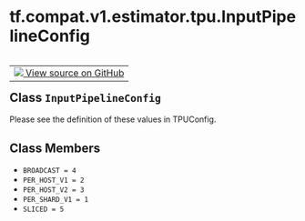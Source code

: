 <div itemscope itemtype="http://developers.google.com/ReferenceObject">
<meta itemprop="name" content="tf.compat.v1.estimator.tpu.InputPipelineConfig" />
<meta itemprop="path" content="Stable" />
<meta itemprop="property" content="BROADCAST"/>
<meta itemprop="property" content="PER_HOST_V1"/>
<meta itemprop="property" content="PER_HOST_V2"/>
<meta itemprop="property" content="PER_SHARD_V1"/>
<meta itemprop="property" content="SLICED"/>
</div>

# tf.compat.v1.estimator.tpu.InputPipelineConfig

<!-- Insert buttons -->

<table class="tfo-notebook-buttons tfo-api" align="left">

<td>
  <a target="_blank" href="https://github.com/tensorflow/estimator/tree/master/tensorflow_estimator/python/estimator/tpu/tpu_config.py">
    <img src="https://www.tensorflow.org/images/GitHub-Mark-32px.png" />
    View source on GitHub
  </a>
</td></table>



## Class `InputPipelineConfig`

<!-- Start diff -->
Please see the definition of these values in TPUConfig.



<!-- Placeholder for "Used in" -->


## Class Members

* `BROADCAST = 4` <a id="BROADCAST"></a>
* `PER_HOST_V1 = 2` <a id="PER_HOST_V1"></a>
* `PER_HOST_V2 = 3` <a id="PER_HOST_V2"></a>
* `PER_SHARD_V1 = 1` <a id="PER_SHARD_V1"></a>
* `SLICED = 5` <a id="SLICED"></a>
